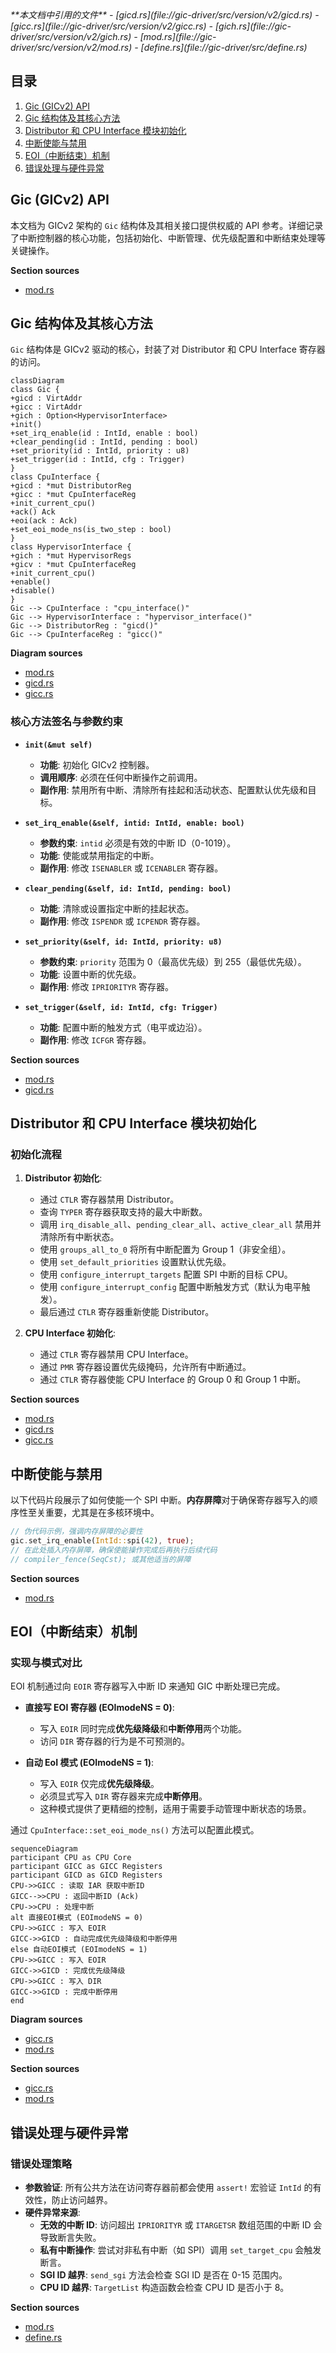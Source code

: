 <cite>
**本文档中引用的文件**  
- [gicd.rs](file://gic-driver/src/version/v2/gicd.rs)
- [gicc.rs](file://gic-driver/src/version/v2/gicc.rs)
- [gich.rs](file://gic-driver/src/version/v2/gich.rs)
- [mod.rs](file://gic-driver/src/version/v2/mod.rs)
- [define.rs](file://gic-driver/src/define.rs)
</cite>

## 目录
1. [Gic (GICv2) API](#gic-gicv2-api)
2. [Gic 结构体及其核心方法](#gic-结构体及其核心方法)
3. [Distributor 和 CPU Interface 模块初始化](#distributor-和-cpu-interface-模块初始化)
4. [中断使能与禁用](#中断使能与禁用)
5. [EOI（中断结束）机制](#eoi中断结束机制)
6. [错误处理与硬件异常](#错误处理与硬件异常)

## Gic (GICv2) API

本文档为 GICv2 架构的 `Gic` 结构体及其相关接口提供权威的 API 参考。详细记录了中断控制器的核心功能，包括初始化、中断管理、优先级配置和中断结束处理等关键操作。

**Section sources**
- [mod.rs](file://gic-driver/src/version/v2/mod.rs#L1-L799)

## Gic 结构体及其核心方法

`Gic` 结构体是 GICv2 驱动的核心，封装了对 Distributor 和 CPU Interface 寄存器的访问。

```mermaid
classDiagram
class Gic {
+gicd : VirtAddr
+gicc : VirtAddr
+gich : Option<HypervisorInterface>
+init()
+set_irq_enable(id : IntId, enable : bool)
+clear_pending(id : IntId, pending : bool)
+set_priority(id : IntId, priority : u8)
+set_trigger(id : IntId, cfg : Trigger)
}
class CpuInterface {
+gicd : *mut DistributorReg
+gicc : *mut CpuInterfaceReg
+init_current_cpu()
+ack() Ack
+eoi(ack : Ack)
+set_eoi_mode_ns(is_two_step : bool)
}
class HypervisorInterface {
+gich : *mut HypervisorRegs
+gicv : *mut CpuInterfaceReg
+init_current_cpu()
+enable()
+disable()
}
Gic --> CpuInterface : "cpu_interface()"
Gic --> HypervisorInterface : "hypervisor_interface()"
Gic --> DistributorReg : "gicd()"
Gic --> CpuInterfaceReg : "gicc()"
```

**Diagram sources**
- [mod.rs](file://gic-driver/src/version/v2/mod.rs#L1-L799)
- [gicd.rs](file://gic-driver/src/version/v2/gicd.rs#L1-L290)
- [gicc.rs](file://gic-driver/src/version/v2/gicc.rs#L1-L150)

### 核心方法签名与参数约束

- **`init(&mut self)`**
  - **功能**: 初始化 GICv2 控制器。
  - **调用顺序**: 必须在任何中断操作之前调用。
  - **副作用**: 禁用所有中断、清除所有挂起和活动状态、配置默认优先级和目标。

- **`set_irq_enable(&self, intid: IntId, enable: bool)`**
  - **参数约束**: `intid` 必须是有效的中断 ID（0-1019）。
  - **功能**: 使能或禁用指定的中断。
  - **副作用**: 修改 `ISENABLER` 或 `ICENABLER` 寄存器。

- **`clear_pending(&self, id: IntId, pending: bool)`**
  - **功能**: 清除或设置指定中断的挂起状态。
  - **副作用**: 修改 `ISPENDR` 或 `ICPENDR` 寄存器。

- **`set_priority(&self, id: IntId, priority: u8)`**
  - **参数约束**: `priority` 范围为 0（最高优先级）到 255（最低优先级）。
  - **功能**: 设置中断的优先级。
  - **副作用**: 修改 `IPRIORITYR` 寄存器。

- **`set_trigger(&self, id: IntId, cfg: Trigger)`**
  - **功能**: 配置中断的触发方式（电平或边沿）。
  - **副作用**: 修改 `ICFGR` 寄存器。

**Section sources**
- [mod.rs](file://gic-driver/src/version/v2/mod.rs#L1-L799)
- [gicd.rs](file://gic-driver/src/version/v2/gicd.rs#L1-L290)

## Distributor 和 CPU Interface 模块初始化

### 初始化流程

1.  **Distributor 初始化**:
    - 通过 `CTLR` 寄存器禁用 Distributor。
    - 查询 `TYPER` 寄存器获取支持的最大中断数。
    - 调用 `irq_disable_all`、`pending_clear_all`、`active_clear_all` 禁用并清除所有中断状态。
    - 使用 `groups_all_to_0` 将所有中断配置为 Group 1（非安全组）。
    - 使用 `set_default_priorities` 设置默认优先级。
    - 使用 `configure_interrupt_targets` 配置 SPI 中断的目标 CPU。
    - 使用 `configure_interrupt_config` 配置中断触发方式（默认为电平触发）。
    - 最后通过 `CTLR` 寄存器重新使能 Distributor。

2.  **CPU Interface 初始化**:
    - 通过 `CTLR` 寄存器禁用 CPU Interface。
    - 通过 `PMR` 寄存器设置优先级掩码，允许所有中断通过。
    - 通过 `CTLR` 寄存器使能 CPU Interface 的 Group 0 和 Group 1 中断。

**Section sources**
- [mod.rs](file://gic-driver/src/version/v2/mod.rs#L1-L799)
- [gicd.rs](file://gic-driver/src/version/v2/gicd.rs#L1-L290)
- [gicc.rs](file://gic-driver/src/version/v2/gicc.rs#L1-L150)

## 中断使能与禁用

以下代码片段展示了如何使能一个 SPI 中断。**内存屏障**对于确保寄存器写入的顺序性至关重要，尤其是在多核环境中。

```rust
// 伪代码示例，强调内存屏障的必要性
gic.set_irq_enable(IntId::spi(42), true);
// 在此处插入内存屏障，确保使能操作完成后再执行后续代码
// compiler_fence(SeqCst); 或其他适当的屏障
```

**Section sources**
- [mod.rs](file://gic-driver/src/version/v2/mod.rs#L1-L799)

## EOI（中断结束）机制

### 实现与模式对比

EOI 机制通过向 `EOIR` 寄存器写入中断 ID 来通知 GIC 中断处理已完成。

- **直接写 EOI 寄存器 (EOImodeNS = 0)**:
  - 写入 `EOIR` 同时完成**优先级降级**和**中断停用**两个功能。
  - 访问 `DIR` 寄存器的行为是不可预测的。

- **自动 EoI 模式 (EOImodeNS = 1)**:
  - 写入 `EOIR` 仅完成**优先级降级**。
  - 必须显式写入 `DIR` 寄存器来完成**中断停用**。
  - 这种模式提供了更精细的控制，适用于需要手动管理中断状态的场景。

通过 `CpuInterface::set_eoi_mode_ns()` 方法可以配置此模式。

```mermaid
sequenceDiagram
participant CPU as CPU Core
participant GICC as GICC Registers
participant GICD as GICD Registers
CPU->>GICC : 读取 IAR 获取中断ID
GICC-->>CPU : 返回中断ID (Ack)
CPU->>CPU : 处理中断
alt 直接EOI模式 (EOImodeNS = 0)
CPU->>GICC : 写入 EOIR
GICC->>GICD : 自动完成优先级降级和中断停用
else 自动EOI模式 (EOImodeNS = 1)
CPU->>GICC : 写入 EOIR
GICC->>GICD : 完成优先级降级
CPU->>GICC : 写入 DIR
GICC->>GICD : 完成中断停用
end
```

**Diagram sources**
- [gicc.rs](file://gic-driver/src/version/v2/gicc.rs#L1-L150)
- [mod.rs](file://gic-driver/src/version/v2/mod.rs#L1-L799)

**Section sources**
- [gicc.rs](file://gic-driver/src/version/v2/gicc.rs#L1-L150)
- [mod.rs](file://gic-driver/src/version/v2/mod.rs#L1-L799)

## 错误处理与硬件异常

### 错误处理策略

- **参数验证**: 所有公共方法在访问寄存器前都会使用 `assert!` 宏验证 `IntId` 的有效性，防止访问越界。
- **硬件异常来源**:
  - **无效的中断 ID**: 访问超出 `IPRIORITYR` 或 `ITARGETSR` 数组范围的中断 ID 会导致断言失败。
  - **私有中断操作**: 尝试对非私有中断（如 SPI）调用 `set_target_cpu` 会触发断言。
  - **SGI ID 越界**: `send_sgi` 方法会检查 SGI ID 是否在 0-15 范围内。
  - **CPU ID 越界**: `TargetList` 构造函数会检查 CPU ID 是否小于 8。

**Section sources**
- [mod.rs](file://gic-driver/src/version/v2/mod.rs#L1-L799)
- [define.rs](file://gic-driver/src/define.rs#L1-L317)
